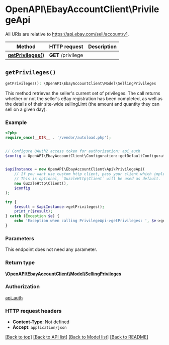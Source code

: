 # OpenAPI\EbayAccountClient\PrivilegeApi

All URIs are relative to https://api.ebay.com/sell/account/v1.

Method | HTTP request | Description
------------- | ------------- | -------------
[**getPrivileges()**](PrivilegeApi.md#getPrivileges) | **GET** /privilege | 


## `getPrivileges()`

```php
getPrivileges(): \OpenAPI\EbayAccountClient\Model\SellingPrivileges
```



This method retrieves the seller's current set of privileges. The call returns whether or not the seller's eBay registration has been completed, as well as the details of their site-wide sellingLimt (the amount and quantity they can sell on a given day).

### Example

```php
<?php
require_once(__DIR__ . '/vendor/autoload.php');


// Configure OAuth2 access token for authorization: api_auth
$config = OpenAPI\EbayAccountClient\Configuration::getDefaultConfiguration()->setAccessToken('YOUR_ACCESS_TOKEN');


$apiInstance = new OpenAPI\EbayAccountClient\Api\PrivilegeApi(
    // If you want use custom http client, pass your client which implements `GuzzleHttp\ClientInterface`.
    // This is optional, `GuzzleHttp\Client` will be used as default.
    new GuzzleHttp\Client(),
    $config
);

try {
    $result = $apiInstance->getPrivileges();
    print_r($result);
} catch (Exception $e) {
    echo 'Exception when calling PrivilegeApi->getPrivileges: ', $e->getMessage(), PHP_EOL;
}
```

### Parameters

This endpoint does not need any parameter.

### Return type

[**\OpenAPI\EbayAccountClient\Model\SellingPrivileges**](../Model/SellingPrivileges.md)

### Authorization

[api_auth](../../README.md#api_auth)

### HTTP request headers

- **Content-Type**: Not defined
- **Accept**: `application/json`

[[Back to top]](#) [[Back to API list]](../../README.md#endpoints)
[[Back to Model list]](../../README.md#models)
[[Back to README]](../../README.md)

